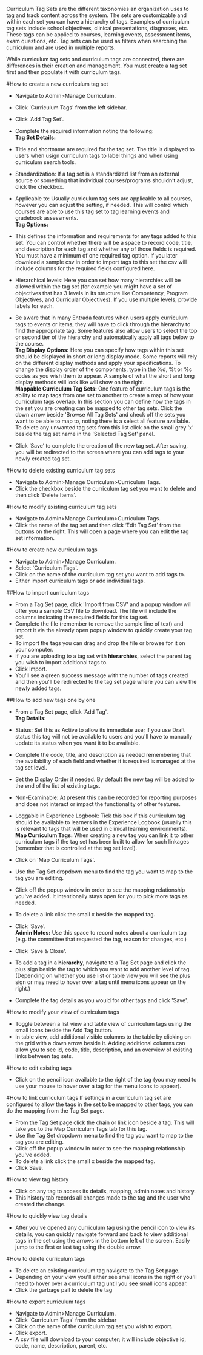 Curriculum Tag Sets are the different taxonomies an organization uses to tag and track content across the system. The sets are customizable and within each set you can have a hierarchy of tags.  Examples of curriculum tag sets include school objectives, clinical presentations, diagnoses, etc.  These tags can be applied to courses, learning events, assessment items, exam questions, etc. Tag sets can be used as filters when searching the curriculum and are used in multiple reports.

While curriculum tag sets and curriculum tags are connected, there are differences in their creation and management.  You must create a tag set first and then populate it with curriculum tags.

#How to create a new curriculum tag set
* Navigate to Admin>Manage Curriculum.
* Click 'Curriculum Tags' from the left sidebar.
* Click 'Add Tag Set'.
* Complete the required information noting the following:  
**Tag Set Details:**
* Title and shortname are required for the tag set.  The title is displayed to users when usign curriculum tags to label things and when using curriculum search tools.  
* Standardization: If a tag set is a standardized list from an external source or something that individual courses/programs shouldn’t adjust, click the checkbox.
* Applicable to: Usually curriculum tag sets are applicable to all courses, however you can adjust the setting, if needed.  This will control which courses are able to use this tag set to tag learning events and gradebook assessments.  
**Tag Options:**  
* This defines the information and requirements for any tags added to this set.  You can control whether there will be a space to record code, title, and description for each tag and whether any of those fields is required.  You must have a minimum of one required tag option.  If you later download a sample csv in order to import tags to this set the csv will include columns for the required fields configured here.
* Hierarchical levels: Here you can set how many hierarchies will be allowed within the tag set (for example you might have a set of objectives that has 3 levels in its structure like Competency, Program Objectives, and Curricular Objectives). If you use multiple levels, provide labels for each.
* Be aware that in many Entrada features when users apply curriculum tags to events or items, they will have to click through the hierarchy to find the appropriate tag.  Some features also allow users to select the top or second tier of the hierarchy and automatically apply all tags below to the course.  
**Tag Display Options:** Here you can specify how tags within this set should be displayed in short or long display mode. Some reports will rely on the different display methods and apply your specifications. To change the display order of the components, type in the %d, %t or %c codes as you wish them to appear. A sample of what the short and long display methods will look like will show on the right.  
**Mappable Curriculum Tag Sets:** One feature of curriculum tags is the ability to map tags from one set to another to create a map of how your curriculum tags overlap.  In this section you can define how the tags in the set you are creating can be mapped to other tag sets.  Click the down arrow beside 'Browse All Tag Sets' and check off the sets you want to be able to map to, noting there is a select all feature available.  To delete any unwanted tag sets from this list click on the small grey ‘x’ beside the tag set name in the 'Selected Tag Set' panel.

* Click ‘Save’ to complete the creation of the new tag set.  After saving, you will be redirected to the screen where you can add tags to your newly created tag set.

#How to delete existing curriculum tag sets
* Navigate to Admin>Manage Curriculum>Curriculum Tags.
* Click the checkbox beside the curriculum tag set you want to delete and then click ‘Delete Items’.

#How to modify existing curriculum tag sets
* Navigate to Admin>Manage Curriculum>Curriculum Tags.
* Click the name of the tag set and then click ‘Edit Tag Set’ from the buttons on the right.  This will open a page where you can edit the tag set information.

#How to create new curriculum tags
* Navigate to Admin>Manage Curriculum.
* Select 'Curriculum Tags'.
* Click on the name of the curriculum tag set you want to add tags to.
* Either import curriculum tags or add individual tags.

##How to import curriculum tags
* From a Tag Set page, click 'Import from CSV' and a popup window will offer you a sample CSV file to download.  The file will include the columns indicating the required fields for this tag set.
* Complete the file (remember to remove the sample line of text) and import it via the already open popup window to quickly create your tag set.
* To import the tags you can drag and drop the file or browse for it on your computer.
* If you are uploading to a tag set with **hierarchies**, select the parent tag you wish to import additional tags to.
* Click Import.
* You'll see a green success message with the number of tags created and then you'll be redirected to the tag set page where you can view the newly added tags.

##How to add new tags one by one
* From a Tag Set page, click 'Add Tag'.  
**Tag Details:**
* Status: Set this as Active to allow its immediate use; if you use Draft status this tag will not be available to users and you'll have to manually update its status when you want it to be available.
* Complete the code, title, and description as needed remembering that the availability of each field and whether it is required is managed at the tag set level.
* Set the Display Order if needed.  By default the new tag will be added to the end of the list of existing tags.
* Non-Examinable: At present this can be recorded for reporting purposes and does not interact or impact the functionality of other features.
* Loggable in Experience Logbook: Tick this box if this curriculum tag should be available to learners in the Experience Logbook (usually this is relevant to tags that will be used in clinical learning environments).  
**Map Curriculum Tags:** When creating a new tag you can link it to other curriculum tags if the tag set has been built to allow for such linkages (remember that is controlled at the tag set level).  
* Click on 'Map Curriculum Tags'.
* Use the Tag Set dropdown menu to find the tag you want to map to the tag you are editing.
* Click off the popup window in order to see the mapping relationship you've added.  It intentionally stays open for you to pick more tags as needed.
* To delete a link click the small x beside the mapped tag.
* Click 'Save'.  
**Admin Notes:** Use this space to record notes about a curriculum tag (e.g. the committee that requested the tag, reason for changes, etc.)
* Click 'Save & Close'.

* To add a tag in a **hierarchy**, navigate to a Tag Set page and click the plus sign beside the tag to which you want to add another level of tag. (Depending on whether you use list or table view you will see the plus sign or may need to hover over a tag until menu icons appear on the right.)
* Complete the tag details as you would for other tags and click 'Save'.

#How to modify your view of curriculum tags
* Toggle between a list view and table view of curriculum tags using the small icons beside the Add Tag button.
* In table view, add additional visible columns to the table by clicking on the grid with a down arrow beside it.  Adding additional columns can allow you to see id, code, title, description, and an overview of existing links between tag sets.

#How to edit existing tags
* Click on the pencil icon available to the right of the tag (you may need to use your mouse to hover over a tag for the menu icons to appear).

#How to link curriculum tags
If settings in a curriculum tag set are configured to allow the tags in the set to be mapped to other tags, you can do the mapping from the Tag Set page.
* From the Tag Set page click the chain or link icon beside a tag.  This will take you to the Map Curriculum Tags tab for this tag.
* Use the Tag Set dropdown menu to find the tag you want to map to the tag you are editing.
* Click off the popup window in order to see the mapping relationship you've added.
* To delete a link click the small x beside the mapped tag.
* Click Save.

#How to view tag history
* Click on any tag to access its details, mapping, admin notes and history.
* This history tab records all changes made to the tag and the user who created the change.

#How to quickly view tag details
* After you've opened any curriculum tag using the pencil icon to view its details, you can quickly navigate forward and back to view additional tags in the set using the arrows in the bottom left of the screen.  Easily jump to the first or last tag using the double arrow.

#How to delete curriculum tags
* To delete an existing curriculum tag navigate to the Tag Set page.
* Depending on your view you'll either see small icons in the right or you'll need to hover over a curriculum tag until you see small icons appear.
* Click the garbage pail to delete the tag

#How to export curriculum tags
* Navigate to Admin>Manage Curriculum.
* Click 'Curriculum Tags' from the sidebar
* Click on the name of the curriculum tag set you wish to export.
* Click export.
* A csv file will download to your computer; it will include objective id, code, name, description, parent, etc.
